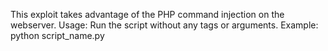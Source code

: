 This exploit takes advantage of the PHP command injection on the webserver.
Usage: Run the script without any tags or arguments.
Example: python script_name.py
